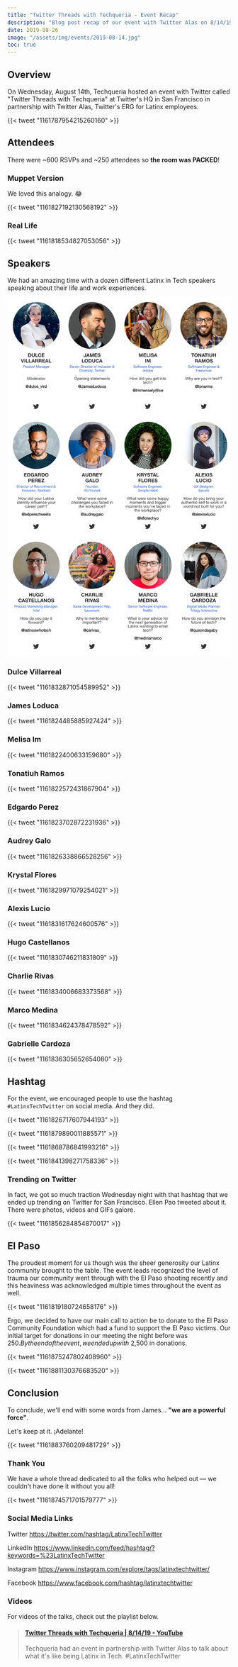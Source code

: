 ```yaml
---
title: "Twitter Threads with Techqueria - Event Recap"
description: "Blog post recap of our event with Twitter Alas on 8/14/19."
date: 2019-08-26
image: "/assets/img/events/2019-08-14.jpg"
toc: true
---
```


## Overview

On Wednesday, August 14th, Techqueria hosted an event with Twitter called "Twitter Threads with Techqueria" at Twitter's HQ in San Francisco in partnership with Twitter Alas, Twitter's ERG for Latinx employees.

{{< tweet "1161787954215260160" >}}

## Attendees

There were ~600 RSVPs and ~250 attendees so **the room was PACKED**!

### Muppet Version

We loved this analogy. 😂

{{< tweet "1161827192130568192" >}}

### Real Life

{{< tweet "1161818534827053056" >}}

## Speakers

We had an amazing time with a dozen different Latinx in Tech speakers speaking about their life and work experiences.

![Speakers](/assets/img/news/2019-08-23.png)

### Dulce Villarreal

{{< tweet "1161832871054589952" >}}

### James Loduca

{{< tweet "1161824485885927424" >}}

### Melisa Im

{{< tweet "1161822400633159680" >}}

### Tonatiuh Ramos

{{< tweet "1161822572431867904" >}}

### Edgardo Perez

{{< tweet "1161823702872231936" >}}

### Audrey Galo

{{< tweet "1161826338866528256" >}}

### Krystal Flores

{{< tweet "1161829971079254021" >}}

### Alexis Lucio

{{< tweet "1161831617624600576" >}}

### Hugo Castellanos

{{< tweet "1161830746211831809" >}}

### Charlie Rivas

{{< tweet "1161834006683373568" >}}

### Marco Medina

{{< tweet "1161834624378478592" >}}

### Gabrielle Cardoza

{{< tweet "1161836305652654080" >}}

## Hashtag

For the event, we encouraged people to use the hashtag `#LatinxTechTwitter` on social media. And they did.

{{< tweet "1161826717607944193" >}}

{{< tweet "1161879890011885571" >}}

{{< tweet "1161868786841993216" >}}

{{< tweet "1161841398271758336" >}}

### Trending on Twitter

In fact, we got so much traction Wednesday night with that hashtag that we ended up trending on Twitter for San Francisco. Ellen Pao tweeted about it. There were photos, videos and GIFs galore.

{{< tweet "1161856284854870017" >}}

## El Paso

The proudest moment for us though was the sheer generosity our Latinx community brought to the table. The event leads recognized the level of trauma our community went through with the El Paso shooting recently and this heaviness was acknowledged multiple times throughout the event as well.

{{< tweet "1161819180724658176" >}}

Ergo, we decided to have our main call to action be to donate to the El Paso Community Foundation which had a fund to support the El Paso victims. Our initial target for donations in our meeting the night before was $250. By the end of the event, we ended up with ~$2,500 in donations.

{{< tweet "1161875247802408960" >}}

{{< tweet "1161881130376683520" >}}

## Conclusion

To conclude, we'll end with some words from James... **"we are a powerful force"**.

Let's keep at it. ¡Adelante!

{{< tweet "1161883760209481729" >}}

### Thank You

We have a whole thread dedicated to all the folks who helped out — we couldn't have done it without you all!

{{< tweet "1161874571701579777" >}}

### Social Media Links

Twitter https://twitter.com/hashtag/LatinxTechTwitter

LinkedIn https://www.linkedin.com/feed/hashtag/?keywords=%23LatinxTechTwitter

Instagram https://www.instagram.com/explore/tags/latinxtechtwitter/

Facebook https://www.facebook.com/hashtag/latinxtechtwitter

### Videos

For videos of the talks, check out the playlist below.

<blockquote class="embedly-card"><h4><a href="https://www.youtube.com/playlist?list=PLCWzrxvpdkgiiWrY29sld35Nnf-i52JZm">Twitter Threads with Techqueria | 8/14/19 - YouTube</a></h4><p>Techqueria had an event in partnership with Twitter Alas to talk about what it's like being Latinx in Tech. #LatinxTechTwitter</p></blockquote>
<script async src="//cdn.embedly.com/widgets/platform.js" charset="UTF-8"></script>